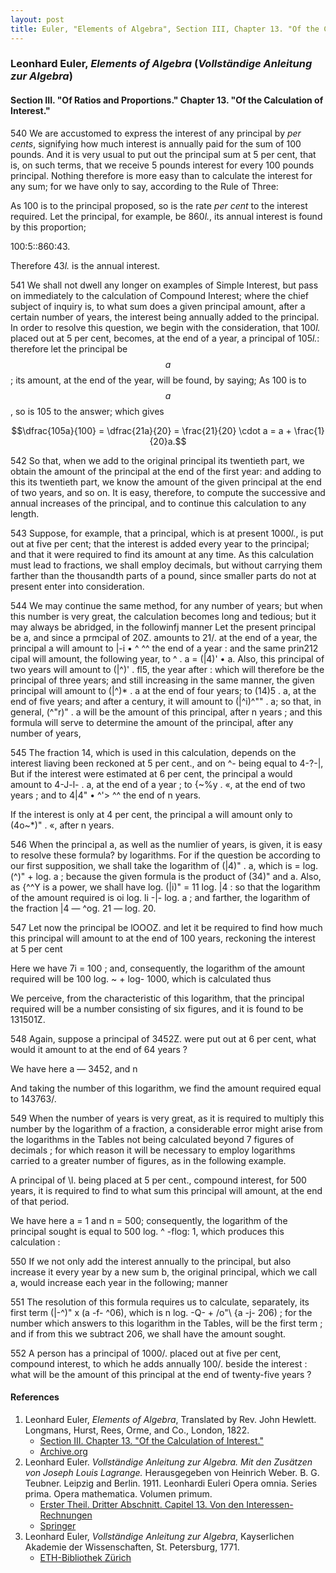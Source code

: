 ```yaml
---
layout: post
title: Euler, "Elements of Algebra", Section III, Chapter 13. "Of the Calculation of Interest."
---
```


### Leonhard Euler, *Elements of Algebra* (*Vollständige Anleitung zur Algebra*)

#### Section III. "Of Ratios and Proportions." Chapter 13. "Of the Calculation of Interest."

<span class="art">540</span> We are accustomed to express the interest of any
principal by *per cents*, signifying how much interest is annually paid for the sum of 100 pounds.
And it is very usual to put out the principal sum at 5 per cent, that is, on
such terms, that we receive 5 pounds interest for every 100
pounds principal. Nothing therefore is more easy than to
calculate the interest for any sum; for we have only to say,
according to the Rule of Three:

As 100 is to the principal proposed, so is the rate *per cent* to the interest required. Let the principal,
for example, be 860*l.*, its annual interest is found by this proportion;

100:5::860:43.

Therefore 43*l.* is the annual interest.

<span class="art">541</span> We shall not dwell any longer on examples of
Simple Interest, but pass on immediately to the calculation
of Compound Interest; where the chief subject of inquiry
is, to what sum does a given principal amount, after a
certain number of years, the interest being annually added
to the principal. In order to resolve this question, we begin
with the consideration, that 100*l.* placed out at 5 per cent,
becomes, at the end of a year, a principal of 105*l.*: therefore
let the principal be $$a$$; its amount, at the end of the year,
will be found, by saying; As 100 is to $$a$$, so is 105 to the
answer; which gives

$$\dfrac{105a}{100} = \dfrac{21a}{20} = \frac{21}{20} \cdot a = a + \frac{1}{20}a.$$

<span class="art">542</span> So that, when we add to the original principal its
twentieth part, we obtain the amount of the principal
at the end of the first year: and adding to this its twentieth
part, we know the amount of the given principal at the end
of two years, and so on. It is easy, therefore, to compute the
successive and annual increases of the principal, and to continue this calculation to any length.

<span class="art">543</span> Suppose, for example, that a principal, which is at
present 1000*l.*, is put out at five per cent; that the interest
is added every year to the principal; and that it were required to find its amount at any time. As this calculation
must lead to fractions, we shall employ decimals, but without carrying them farther than the thousandth parts of a
pound, since smaller parts do not at present enter into consideration.





<span class="art">544</span> We may continue the same method, for any number
of years; but when this number is very great, the calculation becomes long and tedious; but it may always be
abridged, in the followinfj manner
Let the present principal be a, and since a prmcipal of
20Z. amounts to 21/. at the end of a year, the principal a will
amount to |-i • ^ ^^ the end of a year : and the same prin212
cipal will amount, the following year, to ^ . a = (|4)' • a.
Also, this principal of two years will amount to (|^)' . fl5, the
year after : which will therefore be the principal of three
years; and still increasing in the same manner, the given
principal will amount to (|^)* . a at the end of four years;
to (14)5 . a, at the end of five years; and after a century,
it will amount to (|^i)^"" . a; so that, in general, (^"r)" . a
will be the amount of this principal, after n years ; and this
formula will serve to determine the amount of the principal,
after any number of years,

    
<span class="art">545</span> The fraction 14, which is used in this calculation,
depends on the interest liaving been reckoned at 5 per cent.,
and on ^\- being equal to 4-?-|, But if the interest were
estimated at 6 per cent, the principal a would amount to
4-J-l- . a, at the end of a year ; to {~%y . «, at the end of
two years ; and to 4|4" • ^'> ^^ the end of n years.
    
If the interest is only at 4 per cent, the principal a will
amount only to (4o~*)" . «, after n years.
    
<span class="art">546</span> When the principal a, as well as the numlier of
years, is given, it is easy to resolve these formula? by logarithms. For if the question be according to our first supposition, we shall take the logarithm of (|4)" . a, which is
= log. (^)" + log. a ; because the given formula is the
product of (34)" and a. Also, as {\^^Y is a power, we shall
have log. (|i)" = 11 log. |4 : so that the logarithm of the
amount required is oi log. li -|- log. a ; and farther, the
logarithm of the fraction |4 — ^og. 21 — log. 20.
    
<span class="art">547</span> Let now the principal be lOOOZ. and let it be required
to find how much this principal will amount to at the end of
100 years, reckoning the interest at 5 per cent
    
Here we have 7i = 100 ; and, consequently, the logarithm
of the amount required will be 100 log. \~ + log- 1000,
which is calculated thus
    
    
    
    
    
We perceive, from the characteristic of this logarithm,
that the principal required will be a number consisting of
six figures, and it is found to be 131501Z.
    
<span class="art">548</span> Again, suppose a principal of 3452Z. were put out at
6 per cent, what would it amount to at the end of 64
years ?
    
We have here a — 3452, and n
    
    
    
And taking the number of this logarithm, we find the
amount required equal to 143763/.

    
<span class="art">549</span> When the number of years is very great, as it is required to multiply this number by the logarithm of a fraction, a considerable error might arise from the logarithms in
the Tables not being calculated beyond 7 figures of decimals
;
for which reason it will be necessary to employ logarithms
carried to a greater number of figures, as in the following
example.
    
A principal of \l. being placed at 5 per cent., compound
interest, for 500 years, it is required to find to what sum this
principal will amount, at the end of that period.

    
We have here a = 1 and n = 500; consequently, the
logarithm of the principal sought is equal to 500 log. ^ -flog: 1, which produces this calculation :
    
<span class="art">550</span> If we not only add the interest annually to the principal, but also increase it every year by a new sum b, the
original principal, which we call a, would increase each year
in the following; manner
    

    
    
    
    
<span class="art">551</span> The resolution of this formula requires us to calculate, separately, its first term (|-^)" x (a -f- ^06), which is
n log. -Q- + /o"\ {a -j- 206) ; for the number which answers
to this logarithm in the Tables, will be the first term ; and
if from this we subtract 206, we shall have the amount
sought.
    
<span class="art">552</span> A person has a principal of 1000/. placed out at
five per cent, compound interest, to which he adds annually
100/. beside the interest : what will be the amount of this
principal at the end of twenty-five years ?


#### References

1. Leonhard Euler, *Elements of Algebra*, Translated by Rev. John Hewlett. Longmans, Hurst, Rees, Orme, and Co., London, 1822.
    - [Section III. Chapter 13. "Of the Calculation of Interest."](/assets/euler/en/III-13.pdf)
    - [Archive.org](https://archive.org/details/elementsofalgebr00euleuoft/)
2. Leonhard Euler. *Vollständige Anleitung zur Algebra. Mit den Zusätzen von Joseph Louis Lagrange.* Herausgegeben von Heinrich Weber. B. G. Teubner. Leipzig and Berlin. 1911. Leonhardi Euleri Opera omnia. Series prima. Opera mathematica. Volumen primum.
    - [Erster Theil. Dritter Abschnitt. Capitel 13. Von den Interessen-Rechnungen](/assets/euler/de/I-III-13.pdf)
    - [Springer](https://link.springer.com/book/9783764314002)
3. Leonhard Euler, *Vollständige Anleitung zur Algebra*, Kayserlichen Akademie der Wissenschaften, St. Petersburg, 1771.
    - [ETH-Bibliothek Zürich](https://doi.org/10.3931/e-rara-9093)